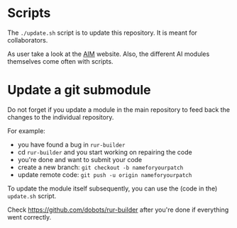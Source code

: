 # Scripts

The `./update.sh` script is to update this repository. It is meant for collaborators.

As user take a look at the [AIM](http://dobots.github.io/aim/) website. Also, the different AI modules themselves come often with scripts.

# Update a git submodule

Do not forget if you update a module in the main repository to feed back the changes to the individual repository.

For example:

* you have found a bug in `rur-builder`
* cd `rur-builder` and you start working on repairing the code
* you're done and want to submit your code
* create a new branch: `git checkout -b nameforyourpatch`
* update remote code: `git push -u origin nameforyourpatch`

To update the module itself subsequently, you can use the (code in the) `update.sh` script.

Check https://github.com/dobots/rur-builder after you're done if everything went correctly.

